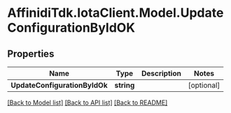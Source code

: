 # AffinidiTdk.IotaClient.Model.UpdateConfigurationByIdOK

## Properties

Name | Type | Description | Notes
------------ | ------------- | ------------- | -------------
**UpdateConfigurationByIdOk** | **string** |  | [optional] 

[[Back to Model list]](../README.md#documentation-for-models) [[Back to API list]](../README.md#documentation-for-api-endpoints) [[Back to README]](../README.md)

